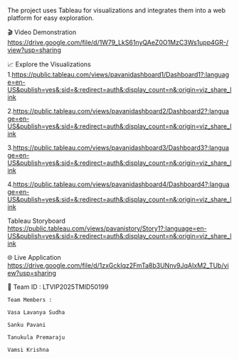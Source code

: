 The project uses Tableau for visualizations and integrates them into a web platform for easy exploration.

🎬 Video Demonstration https://drive.google.com/file/d/1W79_LkS61nyQAeZ0O1MzC3Ws1upp4GR-/view?usp=sharing

📈 Explore the Visualizations 
1.https://public.tableau.com/views/pavanidashboard1/Dashboard1?:language=en-US&publish=yes&:sid=&:redirect=auth&:display_count=n&:origin=viz_share_link

2.https://public.tableau.com/views/pavanidashboard2/Dashboard2?:language=en-US&publish=yes&:sid=&:redirect=auth&:display_count=n&:origin=viz_share_link

3.https://public.tableau.com/views/pavanidashboard3/Dashboard3?:language=en-US&publish=yes&:sid=&:redirect=auth&:display_count=n&:origin=viz_share_link

4.https://public.tableau.com/views/pavanidashboard4/Dashboard4?:language=en-US&publish=yes&:sid=&:redirect=auth&:display_count=n&:origin=viz_share_link

Tableau Storyboard https://public.tableau.com/views/pavanistory/Story1?:language=en-US&publish=yes&:sid=&:redirect=auth&:display_count=n&:origin=viz_share_link

🌐 Live Application
https://drive.google.com/file/d/1zxGckIqz2FmTa8b3UNnv9JqAIxM2_TUb/view?usp=sharing

👥 Team ID : LTVIP2025TMID50199

    Team Members :
    
    Vasa Lavanya Sudha
    
    Sanku Pavani
    
    Tanukula Premaraju
    
    Vamsi Krishna

   

